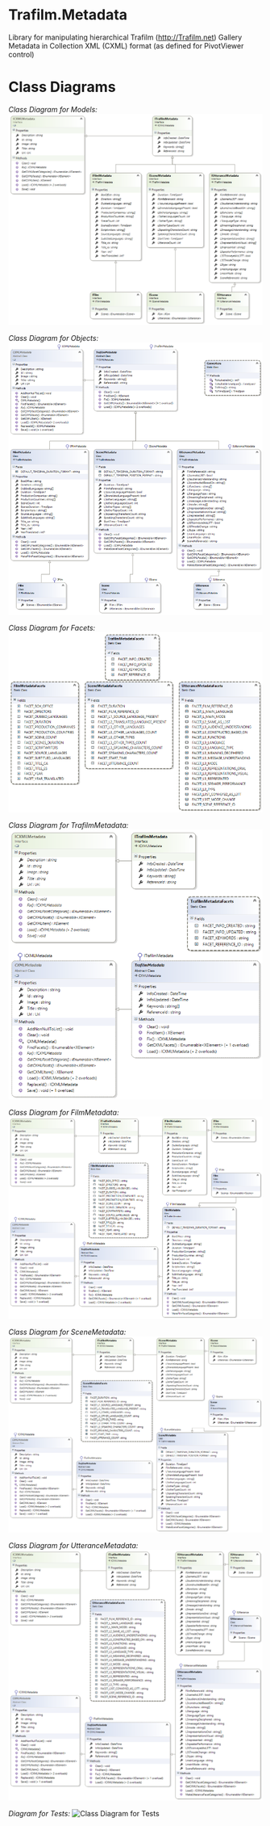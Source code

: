# Trafilm.Metadata
Library for manipulating hierarchical Trafilm (http://Trafilm.net) Gallery Metadata in Collection XML (CXML) format (as defined for PivotViewer control)

# Class Diagrams

*Class Diagram for Models:*
![Class Diagram for Models](https://github.com/Zoomicon/Trafilm.Metadata/blob/master/Diagrams/Models.png)

*Class Diagram for Objects:*
![Class Diagram for Objects](https://github.com/Zoomicon/Trafilm.Metadata/blob/master/Diagrams/Objects.png)

*Class Diagram for Facets:*
![Class Diagram for Facets](https://github.com/Zoomicon/Trafilm.Metadata/blob/master/Diagrams/Facets.png)

*Class Diagram for TrafilmMetadata:*
![Class Diagram for TrafilmMetadata](https://github.com/Zoomicon/Trafilm.Metadata/blob/master/Diagrams/TrafilmMetadata.png)

*Class Diagram for FilmMetadata:*
![Class Diagram for FilmMetadata](https://github.com/Zoomicon/Trafilm.Metadata/blob/master/Diagrams/FilmMetadata.png)

*Class Diagram for SceneMetadata:*
![Class Diagram for SceneMetadata](https://github.com/Zoomicon/Trafilm.Metadata/blob/master/Diagrams/SceneMetadata.png)

*Class Diagram for UtteranceMetadata:*
![Class Diagram for UtteranceMetadata](https://github.com/Zoomicon/Trafilm.Metadata/blob/master/Diagrams/UtteranceMetadata.png)

*Diagram for Tests:*
![Class Diagram for Tests](https://github.com/Zoomicon/ClipFlair.Metadata/blob/master/Diagrams/Tests.png)
